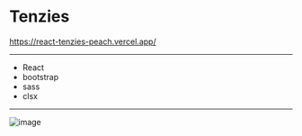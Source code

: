 
# Tenzies

https://react-tenzies-peach.vercel.app/

---- 
- React
- bootstrap
- sass
- clsx

---- 

![image](https://user-images.githubusercontent.com/99029880/221434559-8af069ff-f658-44f1-8dc2-e0b2eb86cfdc.png)

